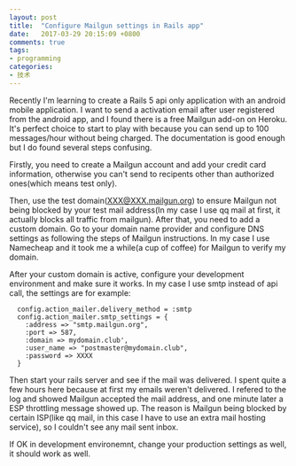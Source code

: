 ```yaml
---
layout: post
title:  "Configure Mailgun settings in Rails app"
date:   2017-03-29 20:15:09 +0800
comments: true
tags:
- programming
categories:
- 技术
---
```


Recently I'm learning to create a Rails 5 api only application with an android mobile application. I want to send a activation email after user registered from the android app, and I found there is a free Mailgun add-on on Heroku. It's perfect choice to start to play with because you can send up to 100 messages/hour without being charged. The documentation is good enough but I do found several steps confusing.

Firstly, you need to create a Mailgun account and add your credit card information, otherwise you can't send to recipents other than authorized ones(which means test only). 

Then, use the test domain(XXX@XXX.mailgun.org) to ensure Mailgun not being blocked by your test mail address(In my case I use qq mail at first, it actually blocks all traffic from mailgun). After that, you need to add a custom domain. Go to your domain name provider and configure DNS settings as following the steps of Mailgun instructions. In my case I use Namecheap and it took me a while(a cup of coffee) for Mailgun to verify my domain.

After your custom domain is active, configure your development environment and make sure it works. In my case I use smtp instead of api call, the settings are for example:

```
  config.action_mailer.delivery_method = :smtp
  config.action_mailer.smtp_settings = {
	:address => "smtp.mailgun.org",
	:port => 587,
	:domain => mydomain.club',
	:user_name => "postmaster@mydomain.club",
	:password => XXXX
  }
```

Then start your rails server and see if the mail was delivered. I spent quite a few hours here because at first my emails weren't delivered. I refered to the log and showed Mailgun accepted the mail address, and one minute later a ESP throttling message showed up. The reason is Mailgun being blocked by certain ISP(like qq mail, in this case I have to use an extra mail hosting service), so I couldn't see any mail sent inbox.

If OK in development environemnt, change your production settings as well, it should work as well.

